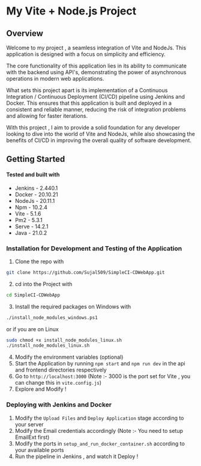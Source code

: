 # My Vite + Node.js Project

## Overview
Welcome to my project , a seamless integration of Vite and NodeJs. This application is designed with a focus on simplicity and efficiency.

The core functionality of this application lies in its ability to communicate with the backend using API's, demonstrating the power of asynchronous operations in modern web applications.

What sets this project apart is its implementation of a Continuous Integration / Continuous Deployment (CI/CD) pipeline using Jenkins and Docker. This ensures that this application is built and deployed in a consistent and reliable manner, reducing the risk of integration problems and allowing for faster iterations.

With this project , I aim to provide a solid foundation for any developer looking to dive into the world of Vite and NodeJs, while also showcasing the benefits of CI/CD in improving the overall quality of software development.
## Getting Started

#### Tested and built with
- Jenkins - 2.440.1
- Docker - 20.10.21
- NodeJs - 20.11.1
- Npm - 10.2.4
- Vite - 5.1.6
- Pm2 - 5.3.1
- Serve - 14.2.1
- Java - 21.0.2

### Installation for Development and Testing of the Application
1. Clone the repo with
  ```bash
git clone https://github.com/Sujal509/SimpleCI-CDWebApp.git
```
2. cd into the Project with
  ```bash
cd SimpleCI-CDWebApp
```
3. Install the required packages on Windows with
  ```bash
./install_node_modules_windows.ps1
```
or if you are on Linux 
```bash
sudo chmod +x install_node_modules_linux.sh
./install_node_modules_linux.sh
```


4. Modify the environment variables (optional)
5. Start the Application by running `npm start` and `npm run dev` in the api and frontend directories respectively
6. Go to `http://localhost:3000` (Note :- 3000 is the port set for Vite , you can change this in `vite.config.js`)
7. Explore and Modify !

### Deploying with Jenkins and Docker
1. Modify the `Upload Files` and `Deploy Application` stage according to your server
2. Modify the Email credentials accordingly (Note :- You need to setup EmailExt first)
3. Modify the ports in `setup_and_run_docker_container.sh` according to your available ports
4. Run the pipeline in Jenkins , and watch it Deploy !